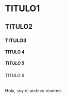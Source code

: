 # TITULO1
## TITULO2
### TITULO3
#### TITULO 4
##### TITULO 5
###### TITULO 6

Hola, soy el archivo readme.